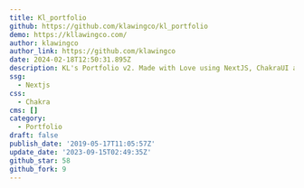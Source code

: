 ```yaml
---
title: Kl_portfolio
github: https://github.com/klawingco/kl_portfolio
demo: https://kllawingco.com/
author: klawingco
author_link: https://github.com/klawingco
date: 2024-02-18T12:50:31.895Z
description: KL's Portfolio v2. Made with Love using NextJS, ChakraUI and Framer motion.
ssg:
  - Nextjs
css:
  - Chakra
cms: []
category:
  - Portfolio
draft: false
publish_date: '2019-05-17T11:05:57Z'
update_date: '2023-09-15T02:49:35Z'
github_star: 58
github_fork: 9
---
```

